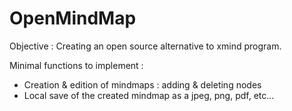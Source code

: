 # OpenMindMap
Objective : Creating an open source alternative to xmind program.

Minimal functions to implement : 
- Creation & edition of mindmaps : adding & deleting nodes
- Local save of the created mindmap as a jpeg, png, pdf, etc...
